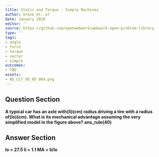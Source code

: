 ```yaml
---
title: Static and Torque - Simple Machines
author: Urone et. al
date: January 2018
editor: ''
source: https://github.com/openwebwork/webwork-open-problem-library
type: ''
tags:
- angle
- force
- torque
- vector
- simple
outcomes:
- TBD
assets:
- NU_U17_09_05_004.png
---
```


## Question Section 

<b>
A typical car has an axle with(li)(cm) radius driving a tire with a radius of(lo)(cm). What is its mechanical advantage assuming the very simplified model in the figure above?
ans_rule(40)


## Answer Section

lo = 27.5
li = 1.1
MA = li/lo